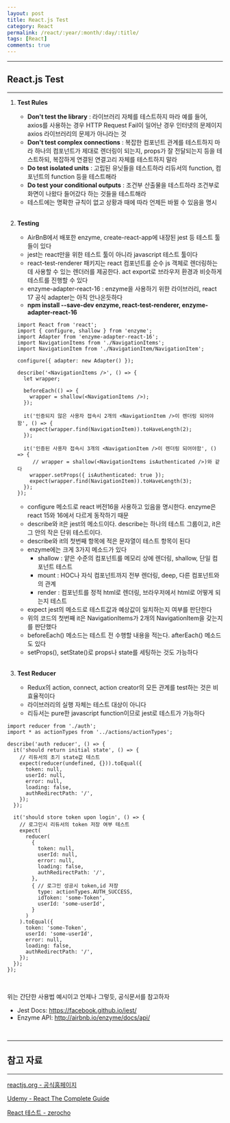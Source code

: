 ```yaml
---
layout: post
title: React.js Test
category: React
permalink: /react/:year/:month/:day/:title/
tags: [React]
comments: true
---
```


---

## React.js Test

---

1. **Test Rules**

   * **Don't test the library** : 라이브러리 자체를 테스트하지 마라
     예를 들어, axios를 사용하는 경우 HTTP Request Fail이 일어난 경우 인터넷의 문제이지 axios 라이브러리의 문제가 아니라는 것
   * **Don't test complex connections** : 복잡한 컴포넌트 관계를 테스트하지 마라
  하나의 컴포넌트가 제대로 렌더링이 되는지, props가 잘 전달되는지 등을 테스트하되, 복잡하게 연결된 연결고리 자체를 테스트하지 말라
   * **Do test isolated units** : 고립된 유닛들을 테스트하라
     리듀서의 function, 컴포넌트의 function 등을 테스트해라
   * **Do test your conditional outputs** : 조건부 산출물을 테스트하라
     조건부로 화면이 나왔다 들어갔다 하는 것들을 테스트해라
   * 테스트에는 명확한 규칙이 없고 상황과 때에 따라 언제든 바뀔 수 있음을 명시
   
   <br>
   
2. **Testing**

   * AirBnB에서 배포한 enzyme, create-react-app에 내장된 jest 등 테스트 툴들이 있다
   * jest는 react만을 위한 테스트 툴이 아니라 javascript 테스트 툴이다
   * react-test-renderer 패키지는 react 컴포넌트를 순수 js 객체로 렌더링하는데 사용할 수 있는 렌더러를 제공한다. act export로 브라우저 환경과 비슷하게 테스트를 진행할 수 있다
   * enzyme-adapter-react-16 : enzyme을 사용하기 위한 라이브러리, react 17 공식 adapter는 아직 안나온듯하다
   * **npm install --save-dev enzyme, react-test-renderer, enzyme-adapter-react-16**

   ```react
   import React from 'react';
   import { configure, shallow } from 'enzyme';
   import Adapter from 'enzyme-adapter-react-16';
   import NavigationItems from './NavigationItems';
   import NavigationItem from './NavigationItem/NavigationItem';
   
   configure({ adapter: new Adapter() });
   
   describe('<NavigationItems />', () => {
     let wrapper;
   
     beforeEach(() => {
       wrapper = shallow(<NavigationItems />);
     });  
       
     it('인증되지 않은 사용자 접속시 2개의 <NavigationItem />이 렌더링 되어야함', () => {
       expect(wrapper.find(NavigationItem)).toHaveLength(2);
     });
       
     it('인증된 사용자 접속시 3개의 <NavigationItem />이 렌더링 되어야함', () => {
     	// wrapper = shallow(<NavigationItems isAuthenticated />)와 같다
       wrapper.setProps({ isAuthenticated: true });
       expect(wrapper.find(NavigationItem)).toHaveLength(3);
     });
   });
   
   ```

   * configure 메소드로 react 버전16을 사용하고 있음을 명시한다. enzyme은 react 15와 16에서 다르게 동작하기 때문
   * describe와 it은 jest의 메소드이다. describe는 하나의 테스트 그룹이고, it은 그 안의 작은 단위 테스트이다.
   * describe와 it의 첫번째 항목에 적은 문자열이 테스트 항목이 된다
   * enzyme에는 크게 3가지 메소드가 있다
     * shallow : 얕은 수준의 컴포넌트를 메모리 상에 렌더링, shallow, 단일 컴포넌트 테스트
     * mount : HOC나 자식 컴포넌트까지 전부 렌더링, deep, 다른 컴포넌트와의 관계
     * render : 컴포넌트를 정적 html로 렌더링, 브라우저에서 html로 어떻게 되는지 테스트
   * expect jest의 메소드로 테스트값과 예상값이 일치하는지 여부를 판단한다
   * 위의 코드의 첫번째 it은 NavigationItems가 2개의 NavigationItem을 갖는지를 판단했다
   * beforeEach() 메소드는 테스트 전 수행할 내용을 적는다.  afterEach() 메소드도 있다
   * setProps(), setState()로 props나 state를 세팅하는 것도 가능하다

   <br>

3. **Test Reducer**

   * Redux의 action, connect, action creator의 모든 관계를 test하는 것은 비효율적이다
   * 라이브러리의 실행 자체는 테스트 대상이 아니다
   * 리듀서는 pure한 javascript function이므로 jest로 테스트가 가능하다

```react
import reducer from './auth';
import * as actionTypes from '../actions/actionTypes';

describe('auth reducer', () => {
  it('should return initial state', () => {
    // 리듀서의 초기 state값 테스트
    expect(reducer(undefined, {})).toEqual({
      token: null,
      userId: null,
      error: null,
      loading: false,
      authRedirectPath: '/',
    });
  });

  it('should store token upon login', () => {
    // 로그인시 리듀서의 token 저장 여부 테스트
    expect(
      reducer(
        {
          token: null,
          userId: null,
          error: null,
          loading: false,
          authRedirectPath: '/',
        },
        { // 로그인 성공시 token,id 저장
          type: actionTypes.AUTH_SUCCESS,
          idToken: 'some-Token',
          userId: 'some-userId',
        }
      )
    ).toEqual({
      token: 'some-Token',
      userId: 'some-userId',
      error: null,
      loading: false,
      authRedirectPath: '/',
    });
  });
});
```

<br>

위는 간단한 사용법 예시이고 언제나 그렇듯, 공식문서를 참고하자

- Jest Docs: https://facebook.github.io/jest/
- Enzyme API: http://airbnb.io/enzyme/docs/api/

<br>

---

## 참고 자료

---

[reactjs.org - 공식홈페이지](https://ko.reactjs.org/tutorial/tutorial.html)

[Udemy - React The Complete Guide](https://www.udemy.com/course/react-the-complete-guide-incl-redux/)

[React 테스트 - zerocho](https://www.zerocho.com/category/React/post/583231469a87ec001834a0ec)